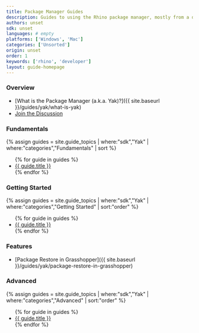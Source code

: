 ```yaml
---
title: Package Manager Guides
description: Guides to using the Rhino package manager, mostly from a developer's perspective.
authors: unset
sdk: unset
languages: # empty
platforms: ['Windows', 'Mac']
categories: ['Unsorted']
origin: unset
order: 1
keywords: ['rhino', 'developer']
layout: guide-homepage
---
```



### Overview

- [What is the Package Manager (a.k.a. Yak)?]({{ site.baseurl }}/guides/yak/what-is-yak)
- [Join the Discussion](https://discourse.mcneel.com/c/serengeti/yak)

### Fundamentals

{% assign guides = site.guide_topics | where:"sdk","Yak" | where:"categories","Fundamentals" | sort %}
<ul>
{% for guide in guides %}
  <li><a href="{{ guide.url | prepend: site.baseurl }}">{{ guide.title }}</a></li>
{% endfor %}
</ul>

### Getting Started

{% assign guides = site.guide_topics | where:"sdk","Yak" | where:"categories","Getting Started" | sort:"order" %}
<ul>
{% for guide in guides %}
  <li><a href="{{ guide.url | prepend: site.baseurl }}">{{ guide.title }}</a></li>
{% endfor %}
</ul>

### Features

- [Package Restore in Grasshopper]({{ site.baseurl }}/guides/yak/package-restore-in-grasshopper)

### Advanced

{% assign guides = site.guide_topics | where:"sdk","Yak" | where:"categories","Advanced" | sort:"order" %}
<ul>
{% for guide in guides %}
  <li><a href="{{ guide.url | prepend: site.baseurl }}">{{ guide.title }}</a></li>
{% endfor %}
</ul>
